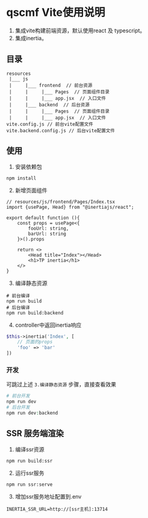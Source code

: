# qscmf Vite使用说明

1. 集成vite构建前端资源，默认使用react 及 typescript。
2. 集成inertia。

## 目录

```text
resources
 |___ js
 |     |___ frontend  // 前台资源
 |     |     |___ Pages  // 页面组件目录
 |     |     |___ app.jsx  // 入口文件
 |     |___ backend  // 后台资源
 |     |     |___ Pages  // 页面组件目录
 |     |     |___ app.jsx  // 入口文件
vite.config.js // 前台vite配置文件
vite.backend.config.js // 后台vite配置文件
```

## 使用

1. 安装依赖包

```shell
npm install
```

2. 新增页面组件

```tsx
// resources/js/frontend/Pages/Index.tsx
import {usePage, Head} from "@inertiajs/react";

export default function (){
    const props = usePage<{
        fooUrl: string,
        barUrl: string
    }>().props

    return <>
        <Head title="Index"></Head>
        <h1>TP inertia</h1>
    </>
}
```

3. 编译静态资源

```shell
# 前台编译
npm run build
# 后台编译
npm run build:backend
```

4. controller中返回inertia响应

```php
$this->inertia('Index', [
    // 页面的props
    'foo' => 'bar'
])
```

### 开发

可跳过上述 ```3.编译静态资源``` 步骤，直接查看效果

```php
# 前台开发
npm run dev
# 后台开发
npm run dev:backend
```

## SSR 服务端渲染

1. 编译ssr资源

```shell
npm run build:ssr
```

2. 运行ssr服务

```shell
npm run ssr:serve
```

3. 增加ssr服务地址配置到.env

```dotenv
INERTIA_SSR_URL=http://[ssr主机]:13714
```